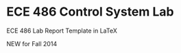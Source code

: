 ECE 486 Control System Lab
===============

ECE 486 Lab Report Template in LaTeX

NEW for Fall 2014
